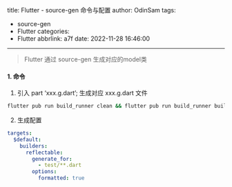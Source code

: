 title: Flutter - source-gen 命令与配置
author: OdinSam
tags:
  - source-gen
  - Flutter
categories:
  - Flutter
abbrlink: a7f
date: 2022-11-28 16:46:00
---
>Flutter 通过 source-gen 生成对应的model类

<!--more-->

#### 1. 命令

1. 引入 part ‘xxx.g.dart’; 生成对应 xxx.g.dart 文件

```cmd 终端执行
flutter pub run build_runner clean && flutter pub run build_runner build --delete-conflicting-outputs
```

2. 生成配置
```yaml 根目录下新建文件 build.yaml
targets:
  $default:
    builders:
      reflectable:
        generate_for:
          - test/**.dart
        options:
          formatted: true
```